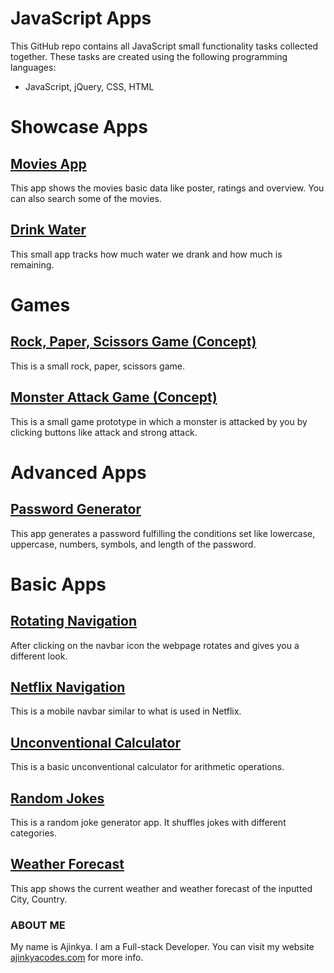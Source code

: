 # JavaScript Apps

This GitHub repo contains all JavaScript small functionality tasks collected together. These tasks are created using the following programming languages:
- JavaScript, jQuery, CSS, HTML

# Showcase Apps

## [Movies App](https://ajinkyacodes.github.io/javascript-apps/movies-app)
This app shows the movies basic data like poster, ratings and overview. You can also search some of the movies.

## [Drink Water](https://ajinkyacodes.github.io/javascript-apps/drink-water)
This small app tracks how much water we drank and how much is remaining.

# Games

## [Rock, Paper, Scissors Game (Concept)](https://ajinkyacodes.github.io/javascript-apps/rock-paper-scissors-game)
This is a small rock, paper, scissors game.

## [Monster Attack Game (Concept)](https://ajinkyacodes.github.io/javascript-apps/monster-attack-game)
This is a small game prototype in which a monster is attacked by you by clicking buttons like attack and strong attack.

# Advanced Apps

## [Password Generator](https://ajinkyacodes.github.io/javascript-apps/password-generator)
This app generates a password fulfilling the conditions set like lowercase, uppercase, numbers, symbols, and length of the password.

# Basic Apps

## [Rotating Navigation](https://ajinkyacodes.github.io/javascript-apps/rotating-navigation)
After clicking on the navbar icon the webpage rotates and gives you a different look.

## [Netflix Navigation](https://ajinkyacodes.github.io/javascript-apps/netflix-navigation)
This is a mobile navbar similar to what is used in Netflix.

## [Unconventional Calculator](https://ajinkyacodes.github.io/javascript-apps/unconventional-calculator)
This is a basic unconventional calculator for arithmetic operations.

## [Random Jokes](https://ajinkyacodes.github.io/javascript-apps/random-jokes/)
This is a random joke generator app. It shuffles jokes with different categories.

## [Weather Forecast](https://ajinkyacodes.github.io/javascript-apps/weather-forecast)
This app shows the current weather and weather forecast of the inputted City, Country.


### ABOUT ME
My name is Ajinkya. I am a Full-stack Developer. You can visit my website [ajinkyacodes.com](https://ajinkyacodes.com) for more info.

